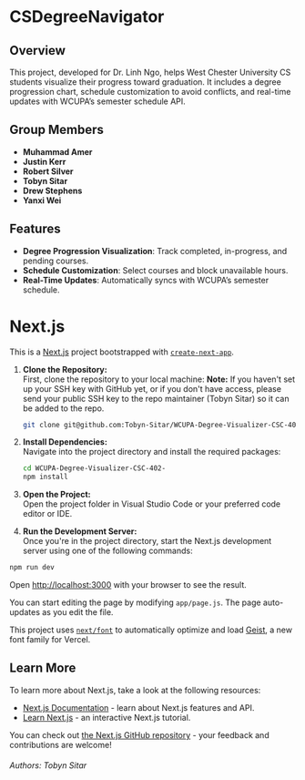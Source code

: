 # CSDegreeNavigator
## Overview
This project, developed for Dr. Linh Ngo, helps West Chester University CS students visualize their progress toward graduation. It includes a degree progression chart, schedule customization to avoid conflicts, and real-time updates with WCUPA’s semester schedule API.
## Group Members
- **Muhammad Amer**
- **Justin Kerr**
- **Robert Silver**
- **Tobyn Sitar**
- **Drew Stephens**
- **Yanxi Wei**
## Features
- **Degree Progression Visualization**: Track completed, in-progress, and pending courses.
- **Schedule Customization**: Select courses and block unavailable hours.
- **Real-Time Updates**: Automatically syncs with WCUPA’s semester schedule.


# Next.js 
This is a [Next.js](https://nextjs.org) project bootstrapped with [`create-next-app`](https://github.com/vercel/next.js/tree/canary/packages/create-next-app).


1. **Clone the Repository:**  
   First, clone the repository to your local machine:
   **Note:** If you haven't set up your SSH key with GitHub yet, or if you don't have access, please send your public SSH key to the repo maintainer (Tobyn Sitar) so it can be added to the repo.

   ```bash
   git clone git@github.com:Tobyn-Sitar/WCUPA-Degree-Visualizer-CSC-402-.git
   ```

2. **Install Dependencies:**  
   Navigate into the project directory and install the required packages:

   ```bash
   cd WCUPA-Degree-Visualizer-CSC-402-
   npm install
   ```

3. **Open the Project:**  
   Open the project folder in Visual Studio Code or your preferred code editor or IDE.

4. **Run the Development Server:**  
   Once you're in the project directory, start the Next.js development server using one of the following commands:


```bash
npm run dev
```

Open [http://localhost:3000](http://localhost:3000) with your browser to see the result.

You can start editing the page by modifying `app/page.js`. The page auto-updates as you edit the file.

This project uses [`next/font`](https://nextjs.org/docs/app/building-your-application/optimizing/fonts) to automatically optimize and load [Geist](https://vercel.com/font), a new font family for Vercel.

## Learn More

To learn more about Next.js, take a look at the following resources:

- [Next.js Documentation](https://nextjs.org/docs) - learn about Next.js features and API.
- [Learn Next.js](https://nextjs.org/learn) - an interactive Next.js tutorial.

You can check out [the Next.js GitHub repository](https://github.com/vercel/next.js) - your feedback and contributions are welcome!


###### Authors: Tobyn Sitar 

